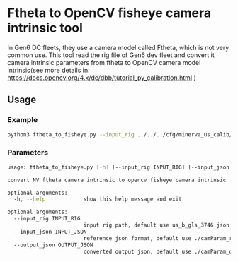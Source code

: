 # Ftheta to OpenCV fisheye camera intrinsic tool

In Gen6 DC fleets, they use a camera model called Ftheta, which is not very common use. This tool read the rig file of Gen6 dev fleet and convert it camera intrinsic parameters from ftheta to OpenCV camera model intrinsic(see more details in: https://docs.opencv.org/4.x/dc/dbb/tutorial_py_calibration.html )


## Usage

### Example

```bash
python3 ftheta_to_fisheye.py --input_rig ../../../cfg/minerva_us_calib/us_b_gls_3746.json --input_json ./camParam_reference.json --output_json ./camParam_out.json
```

### Parameters

```bash
usage: ftheta_to_fisheye.py [-h] [--input_rig INPUT_RIG] [--input_json INPUT_JSON] [--output_json OUTPUT_JSON]

convert NV ftheta camera intrinsic to opencv fisheye camera intrinsic

optional arguments:
  -h, --help            show this help message and exit

optional arguments:
  --input_rig INPUT_RIG
                        input rig path, default use us_b_gls_3746.json in project
  --input_json INPUT_JSON
                        reference json format, default use ./camParam_reference.json
  --output_json OUTPUT_JSON
                        converted output json, default use ./camParam_out.json
```

